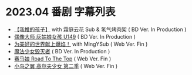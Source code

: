 # 2023.04 番剧 字幕列表
- [【我推的孩子】]() with 霜庭云花 Sub & 氢气烤肉架  ( BD Ver. In Production )
- [偶像大师 灰姑娘女孩 U149]()  ( BD Ver. In Production )
- [为美好的世界献上爆焰！](https://github.com/MingYSub/SubsArchive/blob/main/Archive/Kono%20Subarashii%20Sekai%20ni%20Bakuen%20wo!/README.md) with MingYSub  ( Web Ver. Fin )
- [魔法少女毁灭者]()  ( BD Ver. In Production )
- [赛马娘 Road To The Top]()  ( Web Ver. Fin )
- [小鸟之翼 高尔夫少女 第二季]()  ( Web Ver. Fin )
